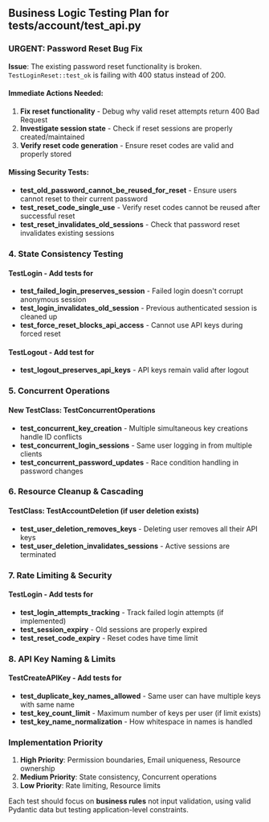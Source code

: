 ## Business Logic Testing Plan for tests/account/test_api.py

### URGENT: Password Reset Bug Fix

**Issue**: The existing password reset functionality is broken. `TestLoginReset::test_ok` is failing with 400 status instead of 200.

#### Immediate Actions Needed:
1. **Fix reset functionality** - Debug why valid reset attempts return 400 Bad Request
2. **Investigate session state** - Check if reset sessions are properly created/maintained
3. **Verify reset code generation** - Ensure reset codes are valid and properly stored

#### Missing Security Tests:
- **test_old_password_cannot_be_reused_for_reset** - Ensure users cannot reset to their current password
- **test_reset_code_single_use** - Verify reset codes cannot be reused after successful reset
- **test_reset_invalidates_old_sessions** - Check that password reset invalidates existing sessions

### 4. **State Consistency Testing**

#### TestLogin - Add tests for

- **test_failed_login_preserves_session** - Failed login doesn't corrupt anonymous session
- **test_login_invalidates_old_session** - Previous authenticated session is cleaned up
- **test_force_reset_blocks_api_access** - Cannot use API keys during forced reset

#### TestLogout - Add test for

- **test_logout_preserves_api_keys** - API keys remain valid after logout

### 5. **Concurrent Operations**

#### New TestClass: TestConcurrentOperations

- **test_concurrent_key_creation** - Multiple simultaneous key creations handle ID conflicts
- **test_concurrent_login_sessions** - Same user logging in from multiple clients
- **test_concurrent_password_updates** - Race condition handling in password changes

### 6. **Resource Cleanup & Cascading**

#### TestClass: TestAccountDeletion (if user deletion exists)

- **test_user_deletion_removes_keys** - Deleting user removes all their API keys
- **test_user_deletion_invalidates_sessions** - Active sessions are terminated

### 7. **Rate Limiting & Security**

#### TestLogin - Add tests for

- **test_login_attempts_tracking** - Track failed login attempts (if implemented)
- **test_session_expiry** - Old sessions are properly expired
- **test_reset_code_expiry** - Reset codes have time limit

### 8. **API Key Naming & Limits**

#### TestCreateAPIKey - Add tests for

- **test_duplicate_key_names_allowed** - Same user can have multiple keys with same name
- **test_key_count_limit** - Maximum number of keys per user (if limit exists)
- **test_key_name_normalization** - How whitespace in names is handled

### Implementation Priority

1. **High Priority**: Permission boundaries, Email uniqueness, Resource ownership
2. **Medium Priority**: State consistency, Concurrent operations
3. **Low Priority**: Rate limiting, Resource limits

Each test should focus on **business rules** not input validation, using valid Pydantic data but testing application-level constraints.

